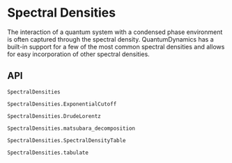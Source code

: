 # Spectral Densities

The interaction of a quantum system with a condensed phase environment is often captured through the spectral density. QuantumDynamics has a built-in support for a few of the most common spectral densities and allows for easy incorporation of other spectral densities.

## API
```@docs
SpectralDensities
```

```@docs
SpectralDensities.ExponentialCutoff
```

```@docs
SpectralDensities.DrudeLorentz
```

```@docs
SpectralDensities.matsubara_decomposition
```

```@docs
SpectralDensities.SpectralDensityTable
```

```@docs
SpectralDensities.tabulate
```